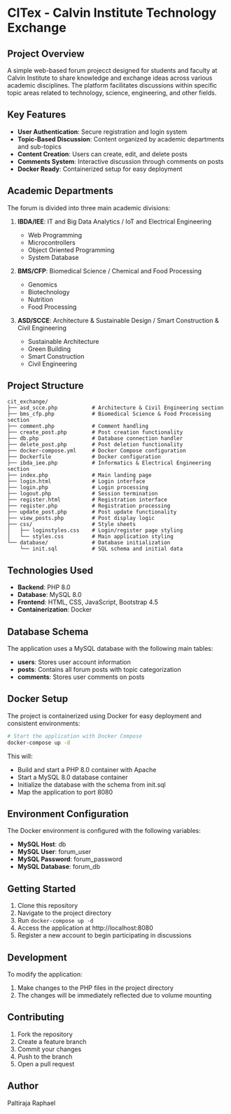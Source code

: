 # CITex - Calvin Institute Technology Exchange

## Project Overview

A simple web-based forum projecct designed for students and faculty at Calvin Institute to share knowledge and exchange ideas across various academic disciplines. The platform facilitates discussions within specific topic areas related to technology, science, engineering, and other fields.

## Key Features

- **User Authentication**: Secure registration and login system
- **Topic-Based Discussion**: Content organized by academic departments and sub-topics
- **Content Creation**: Users can create, edit, and delete posts
- **Comments System**: Interactive discussion through comments on posts
- **Docker Ready**: Containerized setup for easy deployment

## Academic Departments

The forum is divided into three main academic divisions:

1. **IBDA/IEE**: IT and Big Data Analytics / IoT and Electrical Engineering
   - Web Programming
   - Microcontrollers
   - Object Oriented Programming
   - System Database

2. **BMS/CFP**: Biomedical Science / Chemical and Food Processing
   - Genomics
   - Biotechnology
   - Nutrition
   - Food Processing

3. **ASD/SCCE**: Architecture & Sustainable Design / Smart Construction & Civil Engineering
   - Sustainable Architecture
   - Green Building
   - Smart Construction
   - Civil Engineering

## Project Structure

```
cit_exchange/
├── asd_scce.php           # Architecture & Civil Engineering section
├── bms_cfp.php            # Biomedical Science & Food Processing section
├── comment.php            # Comment handling
├── create_post.php        # Post creation functionality
├── db.php                 # Database connection handler
├── delete_post.php        # Post deletion functionality
├── docker-compose.yml     # Docker Compose configuration
├── Dockerfile             # Docker configuration
├── ibda_iee.php           # Informatics & Electrical Engineering section
├── index.php              # Main landing page
├── login.html             # Login interface
├── login.php              # Login processing
├── logout.php             # Session termination
├── register.html          # Registration interface
├── register.php           # Registration processing
├── update_post.php        # Post update functionality
├── view_posts.php         # Post display logic
├── css/                   # Style sheets
│   ├── loginstyles.css    # Login/register page styling
│   └── styles.css         # Main application styling
└── database/              # Database initialization
    └── init.sql           # SQL schema and initial data
```

## Technologies Used

- **Backend**: PHP 8.0
- **Database**: MySQL 8.0
- **Frontend**: HTML, CSS, JavaScript, Bootstrap 4.5
- **Containerization**: Docker

## Database Schema

The application uses a MySQL database with the following main tables:
- **users**: Stores user account information
- **posts**: Contains all forum posts with topic categorization
- **comments**: Stores user comments on posts

## Docker Setup

The project is containerized using Docker for easy deployment and consistent environments:

```bash
# Start the application with Docker Compose
docker-compose up -d
```

This will:
- Build and start a PHP 8.0 container with Apache
- Start a MySQL 8.0 database container
- Initialize the database with the schema from init.sql
- Map the application to port 8080

## Environment Configuration

The Docker environment is configured with the following variables:
- **MySQL Host**: db
- **MySQL User**: forum_user
- **MySQL Password**: forum_password
- **MySQL Database**: forum_db

## Getting Started

1. Clone this repository
2. Navigate to the project directory
3. Run `docker-compose up -d`
4. Access the application at http://localhost:8080
5. Register a new account to begin participating in discussions

## Development

To modify the application:
1. Make changes to the PHP files in the project directory
2. The changes will be immediately reflected due to volume mounting

## Contributing

1. Fork the repository
2. Create a feature branch
3. Commit your changes
4. Push to the branch
5. Open a pull request

## Author

Paltiraja Raphael
